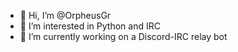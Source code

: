 - 👋 Hi, I’m @OrpheusGr
- 👀 I’m interested in Python and IRC
- 🌱 I’m currently working on a Discord-IRC relay bot

<!---
OrpheusGr/OrpheusGr is a ✨ special ✨ repository because its `README.md` (this file) appears on your GitHub profile.
You can click the Preview link to take a look at your changes.
--->
